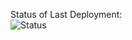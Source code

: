 Status of Last Deployment:<br>
![Status](https://github.com/username/repo/workflows/BlaBla/badge.svg?branch=main)
